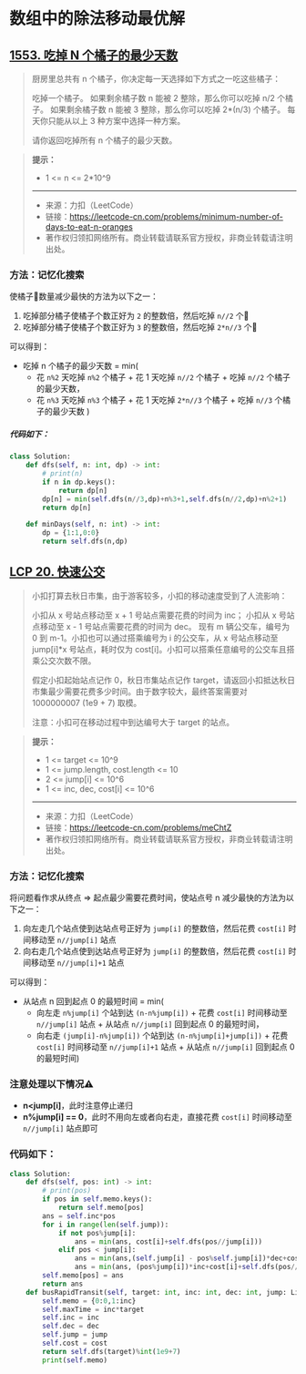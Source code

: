 # 数组中的除法移动最优解

## [1553. 吃掉 N 个橘子的最少天数](https://leetcode-cn.com/problems/minimum-number-of-days-to-eat-n-oranges/)

> 厨房里总共有 n 个橘子，你决定每一天选择如下方式之一吃这些橘子：
>
> 吃掉一个橘子。
> 如果剩余橘子数 n 能被 2 整除，那么你可以吃掉 n/2 个橘子。
> 如果剩余橘子数 n 能被 3 整除，那么你可以吃掉 2*(n/3) 个橘子。
> 每天你只能从以上 3 种方案中选择一种方案。
>
> 请你返回吃掉所有 n 个橘子的最少天数。
>

> **提示：**
> - 1 <= n <= 2*10^9
> ---
> - 来源：力扣（LeetCode）
> - 链接：https://leetcode-cn.com/problems/minimum-number-of-days-to-eat-n-oranges
> - 著作权归领扣网络所有。商业转载请联系官方授权，非商业转载请注明出处。

### 方法：记忆化搜索

使橘子🍊数量减少最快的方法为以下之一：

1. 吃掉部分橘子使橘子个数正好为 `2` 的整数倍，然后吃掉 `n//2` 个🍊
2. 吃掉部分橘子使橘子个数正好为 `3` 的整数倍，然后吃掉 `2*n//3` 个🍊

可以得到：

- 吃掉 n 个橘子的最少天数 = min(
  - 花 `n%2` 天吃掉 `n%2` 个橘子 + 花 1 天吃掉 `n//2` 个橘子 + 吃掉 `n//2` 个橘子的最少天数，
  - 花 `n%3` 天吃掉 `n%3` 个橘子 + 花 1 天吃掉 `2*n//3` 个橘子 + 吃掉 `n//3` 个橘子的最少天数 )

##### 代码如下：

```python
class Solution:
    def dfs(self, n: int, dp) -> int:
        # print(n)
        if n in dp.keys():
            return dp[n]
        dp[n] = min(self.dfs(n//3,dp)+n%3+1,self.dfs(n//2,dp)+n%2+1)
        return dp[n]
        
    def minDays(self, n: int) -> int:
        dp = {1:1,0:0}
        return self.dfs(n,dp)
```

## [LCP 20. 快速公交](https://leetcode-cn.com/problems/meChtZ/)

> 小扣打算去秋日市集，由于游客较多，小扣的移动速度受到了人流影响：
>
> 小扣从 x 号站点移动至 x + 1 号站点需要花费的时间为 inc；
> 小扣从 x 号站点移动至 x - 1 号站点需要花费的时间为 dec。
> 现有 m 辆公交车，编号为 0 到 m-1。小扣也可以通过搭乘编号为 i 的公交车，从 x 号站点移动至 jump[i]*x 号站点，耗时仅为 cost[i]。小扣可以搭乘任意编号的公交车且搭乘公交次数不限。
>
> 假定小扣起始站点记作 0，秋日市集站点记作 target，请返回小扣抵达秋日市集最少需要花费多少时间。由于数字较大，最终答案需要对 1000000007 (1e9 + 7) 取模。
>
> 注意：小扣可在移动过程中到达编号大于 target 的站点。
>

> **提示：**
> - 1 <= target <= 10^9
> - 1 <= jump.length, cost.length <= 10
> - 2 <= jump[i] <= 10^6
> - 1 <= inc, dec, cost[i] <= 10^6
> ---
> - 来源：力扣（LeetCode）
> - 链接：https://leetcode-cn.com/problems/meChtZ
> - 著作权归领扣网络所有。商业转载请联系官方授权，非商业转载请注明出处。

### 方法：记忆化搜索

将问题看作求从终点 $\Rightarrow$ 起点最少需要花费时间，使站点号 n 减少最快的方法为以下之一：

1. 向左走几个站点使到达站点号正好为 `jump[i]` 的整数倍，然后花费 `cost[i]` 时间移动至 `n//jump[i]` 站点
2. 向右走几个站点使到达站点号正好为 `jump[i]` 的整数倍，然后花费 `cost[i]` 时间移动至 `n//jump[i]+1` 站点

可以得到：

- 从站点 n 回到起点 0 的最短时间 = min( 
  - 向左走 `n%jump[i]` 个站到达 `(n-n%jump[i])` + 花费 `cost[i]` 时间移动至 `n//jump[i]` 站点 + 从站点 `n//jump[i]` 回到起点 0 的最短时间，
  - 向右走 `(jump[i]-n%jump[i])` 个站到达 `(n-n%jump[i]+jump[i])` + 花费 `cost[i]` 时间移动至 `n//jump[i]+1` 站点 + 从站点 `n//jump[i]` 回到起点 0 的最短时间)

### 注意处理以下情况⚠️ 

- **n<jump[i]**，此时注意停止递归
- **n%jump[i] == 0**，此时不用向左或者向右走，直接花费 `cost[i]` 时间移动至 `n//jump[i]` 站点即可

### 代码如下：

```python
class Solution:
    def dfs(self, pos: int) -> int:
        # print(pos)
        if pos in self.memo.keys():
            return self.memo[pos]
        ans = self.inc*pos
        for i in range(len(self.jump)):
            if not pos%jump[i]:
                ans = min(ans, cost[i]+self.dfs(pos//jump[i]))
            elif pos < jump[i]:
                ans = min(ans,(self.jump[i] - pos%self.jump[i])*dec+cost[i]+ inc)   else:
                ans = min(ans, (pos%jump[i])*inc+cost[i]+self.dfs(pos//jump[i],inc,dec,jump,cost), (jump[i] - pos%jump[i])*dec+cost[i]+self.dfs(pos//jump[i]+1,inc,dec,jump,cost))
        self.memo[pos] = ans
        return ans
    def busRapidTransit(self, target: int, inc: int, dec: int, jump: List[int], cost: List[int]) -> int:
        self.memo = {0:0,1:inc}
        self.maxTime = inc*target
        self.inc = inc
        self.dec = dec
        self.jump = jump
        self.cost = cost
        return self.dfs(target)%int(1e9+7)
        print(self.memo)
```

